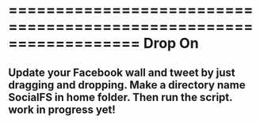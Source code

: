 ==================================================================
Drop On
=================================================================
Update your Facebook wall and tweet by just dragging and dropping.
Make a directory name SocialFS in home folder. 
Then run the script.
work in progress yet!
------------------------------------------------------------------
